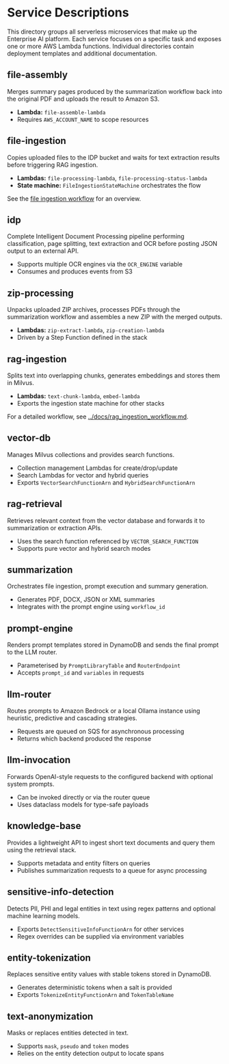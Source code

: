 # Service Descriptions

This directory groups all serverless microservices that make up the Enterprise AI platform. Each service focuses on a specific task and exposes one or more AWS Lambda functions. Individual directories contain deployment templates and additional documentation.

## file-assembly
Merges summary pages produced by the summarization workflow back into the original PDF and uploads the result to Amazon S3.

- **Lambda:** `file-assemble-lambda`
- Requires `AWS_ACCOUNT_NAME` to scope resources

## file-ingestion
Copies uploaded files to the IDP bucket and waits for text extraction results before triggering RAG ingestion.

- **Lambdas:** `file-processing-lambda`, `file-processing-status-lambda`
- **State machine:** `FileIngestionStateMachine` orchestrates the flow

See the [file ingestion workflow](../docs/file_ingestion_workflow.md) for an overview.

## idp
Complete Intelligent Document Processing pipeline performing classification, page splitting, text extraction and OCR before posting JSON output to an external API.

- Supports multiple OCR engines via the `OCR_ENGINE` variable
- Consumes and produces events from S3

## zip-processing
Unpacks uploaded ZIP archives, processes PDFs through the summarization workflow and assembles a new ZIP with the merged outputs.

- **Lambdas:** `zip-extract-lambda`, `zip-creation-lambda`
- Driven by a Step Function defined in the stack

## rag-ingestion
Splits text into overlapping chunks, generates embeddings and stores them in Milvus.

- **Lambdas:** `text-chunk-lambda`, `embed-lambda`
- Exports the ingestion state machine for other stacks

For a detailed workflow, see [../docs/rag_ingestion_workflow.md](../docs/rag_ingestion_workflow.md).

## vector-db
Manages Milvus collections and provides search functions.

- Collection management Lambdas for create/drop/update
- Search Lambdas for vector and hybrid queries
- Exports `VectorSearchFunctionArn` and `HybridSearchFunctionArn`

## rag-retrieval
Retrieves relevant context from the vector database and forwards it to summarization or extraction APIs.

- Uses the search function referenced by `VECTOR_SEARCH_FUNCTION`
- Supports pure vector and hybrid search modes

## summarization
Orchestrates file ingestion, prompt execution and summary generation.

- Generates PDF, DOCX, JSON or XML summaries
- Integrates with the prompt engine using `workflow_id`

## prompt-engine
Renders prompt templates stored in DynamoDB and sends the final prompt to the LLM router.

- Parameterised by `PromptLibraryTable` and `RouterEndpoint`
- Accepts `prompt_id` and `variables` in requests

## llm-router
Routes prompts to Amazon Bedrock or a local Ollama instance using heuristic, predictive and cascading strategies.

- Requests are queued on SQS for asynchronous processing
- Returns which backend produced the response

## llm-invocation
Forwards OpenAI-style requests to the configured backend with optional system prompts.

- Can be invoked directly or via the router queue
- Uses dataclass models for type-safe payloads

## knowledge-base
Provides a lightweight API to ingest short text documents and query them using the retrieval stack.

- Supports metadata and entity filters on queries
- Publishes summarization requests to a queue for async processing

## sensitive-info-detection
Detects PII, PHI and legal entities in text using regex patterns and optional machine learning models.

- Exports `DetectSensitiveInfoFunctionArn` for other services
- Regex overrides can be supplied via environment variables

## entity-tokenization
Replaces sensitive entity values with stable tokens stored in DynamoDB.

- Generates deterministic tokens when a salt is provided
- Exports `TokenizeEntityFunctionArn` and `TokenTableName`

## text-anonymization
Masks or replaces entities detected in text.

- Supports `mask`, `pseudo` and `token` modes
- Relies on the entity detection output to locate spans

